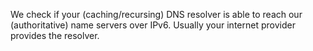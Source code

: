 We check if your (caching/recursing) DNS resolver is able to reach our (authoritative) name servers over IPv6. Usually your internet provider provides the resolver.
